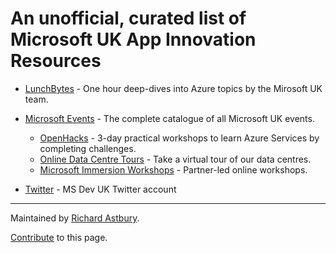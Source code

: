 # An unofficial, curated list of Microsoft UK App Innovation Resources

* [LunchBytes](https://learn.microsoft.com/en-us/shows/lunchbytes/) - One hour deep-dives into Azure topics by the Mirosoft UK team.
* [Microsoft Events](https://www.microsoft.com/en-gb/events/) - The complete catalogue of all Microsoft UK events.
  * [OpenHacks](https://www.microsoft.com/en-gb/events/#Workshop+Microsoft_Led+Microsoft_Azure+Microsoft_Azure_-_App_Modernisation) - 3-day practical workshops to learn Azure Services by completing challenges.
  * [Online Data Centre Tours](https://www.microsoft.com/en-gb/events/#Live_Webinar+Microsoft_Led+Online+Microsoft_Azure_-_Infrastructure) - Take a virtual tour of our data centres.
  * [Microsoft Immersion Workshops](https://www.microsoft.com/en-gb/events/microsoft-immersion-workshops/#digital-and-application-innovation) - Partner-led online workshops.
 
* [Twitter](https://twitter.com/msdevUK) - MS Dev UK Twitter account

---

Maintained by [Richard Astbury](https://twitter.com/richorama).

[Contribute](https://github.com/richorama/msuk) to this page.
